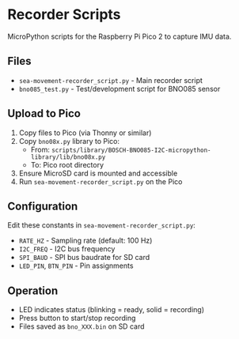 # Recorder Scripts

MicroPython scripts for the Raspberry Pi Pico 2 to capture IMU data.

## Files

- `sea-movement-recorder_script.py` - Main recorder script
- `bno085_test.py` - Test/development script for BNO085 sensor

## Upload to Pico

1. Copy files to Pico (via Thonny or similar)
2. Copy `bno08x.py` library to Pico:
   - From: `scripts/library/BOSCH-BNO085-I2C-micropython-library/lib/bno08x.py`
   - To: Pico root directory
3. Ensure MicroSD card is mounted and accessible
4. Run `sea-movement-recorder_script.py` on the Pico

## Configuration

Edit these constants in `sea-movement-recorder_script.py`:
- `RATE_HZ` - Sampling rate (default: 100 Hz)
- `I2C_FREQ` - I2C bus frequency
- `SPI_BAUD` - SPI bus baudrate for SD card
- `LED_PIN`, `BTN_PIN` - Pin assignments

## Operation

- LED indicates status (blinking = ready, solid = recording)
- Press button to start/stop recording
- Files saved as `bno_XXX.bin` on SD card

